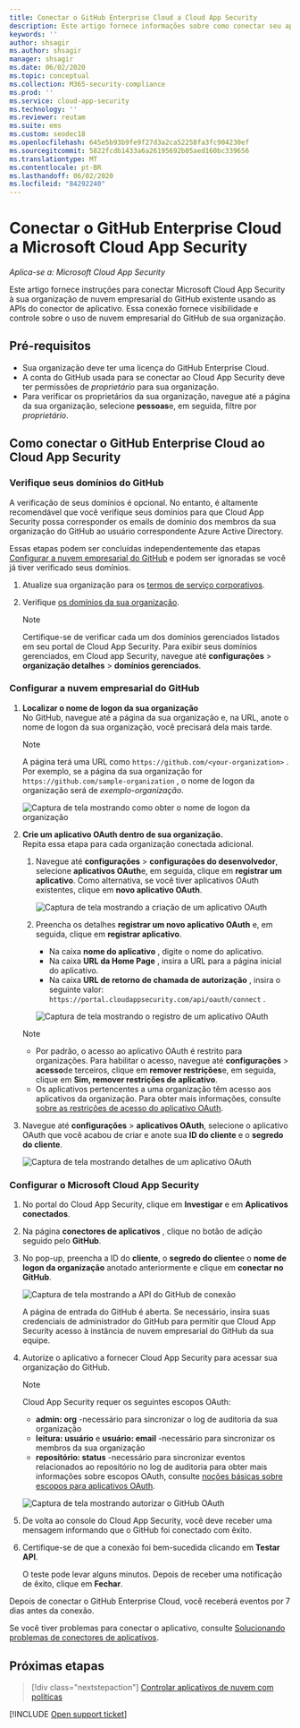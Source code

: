 ```yaml
---
title: Conectar o GitHub Enterprise Cloud a Cloud App Security
description: Este artigo fornece informações sobre como conectar seu aplicativo de nuvem empresarial do GitHub a Cloud App Security usando o conector de API para visibilidade e controle sobre o uso.
keywords: ''
author: shsagir
ms.author: shsagir
manager: shsagir
ms.date: 06/02/2020
ms.topic: conceptual
ms.collection: M365-security-compliance
ms.prod: ''
ms.service: cloud-app-security
ms.technology: ''
ms.reviewer: reutam
ms.suite: ems
ms.custom: seodec18
ms.openlocfilehash: 645e5b93b9fe9f27d3a2ca52258fa3fc904230ef
ms.sourcegitcommit: 5822fcdb1433a6a26195692b05aed160bc339656
ms.translationtype: MT
ms.contentlocale: pt-BR
ms.lasthandoff: 06/02/2020
ms.locfileid: "84292240"
---
```

# <a name="connect-github-enterprise-cloud-to-microsoft-cloud-app-security"></a>Conectar o GitHub Enterprise Cloud a Microsoft Cloud App Security

*Aplica-se a: Microsoft Cloud App Security*

Este artigo fornece instruções para conectar Microsoft Cloud App Security à sua organização de nuvem empresarial do GitHub existente usando as APIs do conector de aplicativo. Essa conexão fornece visibilidade e controle sobre o uso de nuvem empresarial do GitHub de sua organização.<!-- For more information about how Cloud App Security protects GitHub Enterprise Cloud, see **//TODO:: ???**.-->

## <a name="prerequisites"></a>Pré-requisitos

- Sua organização deve ter uma licença do GitHub Enterprise Cloud.
- A conta do GitHub usada para se conectar ao Cloud App Security deve ter permissões de *proprietário* para sua organização.
- Para verificar os proprietários da sua organização, navegue até a página da sua organização, selecione **pessoas**e, em seguida, filtre por *proprietário*.

## <a name="how-to-connect-github-enterprise-cloud-to-cloud-app-security"></a>Como conectar o GitHub Enterprise Cloud ao Cloud App Security

### <a name="verify-your-github-domains"></a>Verifique seus domínios do GitHub

A verificação de seus domínios é opcional. No entanto, é altamente recomendável que você verifique seus domínios para que Cloud App Security possa corresponder os emails de domínio dos membros da sua organização do GitHub ao usuário correspondente Azure Active Directory.

Essas etapas podem ser concluídas independentemente das etapas [Configurar a nuvem empresarial do GitHub](#configure-github-enterprise-cloud) e podem ser ignoradas se você já tiver verificado seus domínios.

1. Atualize sua organização para os [termos de serviço corporativos](https://help.github.com/en/github/setting-up-and-managing-organizations-and-teams/upgrading-to-the-corporate-terms-of-service).
1. Verifique [os domínios da sua organização](https://help.github.com/en/github/setting-up-and-managing-organizations-and-teams/verifying-your-organizations-domain).

    > [!NOTE]
    > Certifique-se de verificar cada um dos domínios gerenciados listados em seu portal de Cloud App Security. Para exibir seus domínios gerenciados, em Cloud app Security, navegue até **configurações**  >  **organização detalhes**  >  **domínios gerenciados**.

### <a name="configure-github-enterprise-cloud"></a>Configurar a nuvem empresarial do GitHub

1. **Localizar o nome de logon da sua organização**  
No GitHub, navegue até a página da sua organização e, na URL, anote o nome de logon da sua organização, você precisará dela mais tarde.

    > [!NOTE]
    > A página terá uma URL como `https://github.com/<your-organization>` . Por exemplo, se a página da sua organização for `https://github.com/sample-organization` , o nome de logon da organização será de *exemplo-organização*.

    ![Captura de tela mostrando como obter o nome de logon da organização](media/connect-github-org-login-name.png)

1. **Crie um aplicativo OAuth dentro de sua organização.**  
Repita essa etapa para cada organização conectada adicional.

    1. Navegue até **configurações**  >  **configurações do desenvolvedor**, selecione **aplicativos OAuth**e, em seguida, clique em **registrar um aplicativo**. Como alternativa, se você tiver aplicativos OAuth existentes, clique em **novo aplicativo OAuth**.

        ![Captura de tela mostrando a criação de um aplicativo OAuth](media/connect-github-create-oauth-app.png)

    1. Preencha os detalhes **registrar um novo aplicativo OAuth** e, em seguida, clique em **registrar aplicativo**.
        - Na caixa **nome do aplicativo** , digite o nome do aplicativo.
        - Na caixa **URL da Home Page** , insira a URL para a página inicial do aplicativo.
        - Na caixa **URL de retorno de chamada de autorização** , insira o seguinte valor: `https://portal.cloudappsecurity.com/api/oauth/connect` .

        ![Captura de tela mostrando o registro de um aplicativo OAuth](media/connect-github-register-oauth-app.png)

    > [!NOTE]
    >
    > - Por padrão, o acesso ao aplicativo OAuth é restrito para organizações. Para habilitar o acesso, navegue até **configurações**  >  **acesso**de terceiros, clique em **remover restrições**e, em seguida, clique em **Sim, remover restrições de aplicativo**.
    > - Os aplicativos pertencentes a uma organização têm acesso aos aplicativos da organização. Para obter mais informações, consulte [sobre as restrições de acesso do aplicativo OAuth](https://help.github.com/en/github/setting-up-and-managing-organizations-and-teams/about-oauth-app-access-restrictions).

1. Navegue até **configurações**  >  **aplicativos OAuth**, selecione o aplicativo OAuth que você acabou de criar e anote sua **ID do cliente** e o **segredo do cliente**.

    ![Captura de tela mostrando detalhes de um aplicativo OAuth](media/connect-github-oauth-app-details.png)

### <a name="configure-cloud-app-security"></a>Configurar o Microsoft Cloud App Security

1. No portal do Cloud App Security, clique em **Investigar** e em **Aplicativos conectados**.

1. Na página **conectores de aplicativos** , clique no botão de adição seguido pelo **GitHub**.

1. No pop-up, preencha a ID do **cliente**, o **segredo do cliente**e o **nome de logon da organização** anotado anteriormente e clique em **conectar no GitHub**.

    ![Captura de tela mostrando a API do GitHub de conexão](media/connect-github-connect-app.png)

    A página de entrada do GitHub é aberta. Se necessário, insira suas credenciais de administrador do GitHub para permitir que Cloud App Security acesso à instância de nuvem empresarial do GitHub da sua equipe.

1. Autorize o aplicativo a fornecer Cloud App Security para acessar sua organização do GitHub.

    > [!NOTE]
    > Cloud App Security requer os seguintes escopos OAuth:
    >
    > - **admin: org** -necessário para sincronizar o log de auditoria da sua organização
    > - **leitura: usuário** e **usuário: email** -necessário para sincronizar os membros da sua organização
    > - **repositório: status** -necessário para sincronizar eventos relacionados ao repositório no log de auditoria para obter mais informações sobre escopos OAuth, consulte [noções básicas sobre escopos para aplicativos OAuth](https://developer.github.com/apps/building-oauth-apps/understanding-scopes-for-oauth-apps/).

    ![Captura de tela mostrando autorizar o GitHub OAuth](media/connect-github-authorize-app.png)

1. De volta ao console do Cloud App Security, você deve receber uma mensagem informando que o GitHub foi conectado com êxito.

1. Certifique-se de que a conexão foi bem-sucedida clicando em **Testar API**.

    O teste pode levar alguns minutos. Depois de receber uma notificação de êxito, clique em **Fechar**.

Depois de conectar o GitHub Enterprise Cloud, você receberá eventos por 7 dias antes da conexão.

Se você tiver problemas para conectar o aplicativo, consulte [Solucionando problemas de conectores de aplicativos](troubleshooting-api-connectors-using-error-messages.md).

## <a name="next-steps"></a>Próximas etapas

> [!div class="nextstepaction"]
> [Controlar aplicativos de nuvem com políticas](control-cloud-apps-with-policies.md)

[!INCLUDE [Open support ticket](includes/support.md)]
